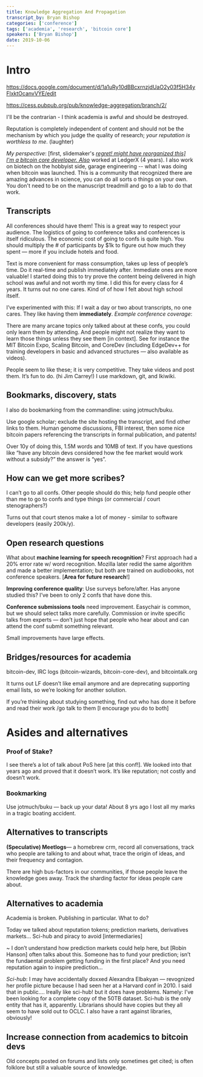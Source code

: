 ```yaml
---
title: Knowledge Aggregation And Propagation
transcript_by: Bryan Bishop
categories: ['conference']
tags: ['academia', 'research', 'bitcoin core']
speakers: ['Bryan Bishop']
date: 2019-10-06
---
```


Intro
=====

<https://docs.google.com/document/d/1a1uRy10dBBcxrnzjdUaO2y03f5H34yFlxktOcanvVYE/edit>

<https://cess.pubpub.org/pub/knowledge-aggregation/branch/2/>

I'll be the contrarian - I think academia is awful and should be
destroyed.

Reputation is completely independent of content and should not be the
mechanism by which you judge the quality of research; *your reputation
is worthless to me*. (laughter)

*My perspective*: \[first, slidemaker's [*regret! might have reorganized
this\]*]()  
[*I'm a bitcoin core developer. Also*]() worked at LedgerX (4 years). I
also work on biotech on the hobbyist side, garage engineering -- what I
was doing when bitcoin was launched. This is a community that recognized
there are amazing advances in science, you can do all sorts o things on
your own. You don't need to be on the manuscript treadmill and go to a
lab to do that work.

Transcripts
-----------

All conferences should have them! This is a great way to respect your
audience. The logistics of going to conference talks and conferences is
itself ridiculous. The economic cost of going to confs is quite high.
You should multiply the \# of participants by $1k to figure out how much
they spent — more if you include hotels and food.

Text is more convenient for mass consumption, takes up less of people’s
time. Do it real-time and publish immediately after. Immediate ones are
more valuable! I started doing this to try prove the content being
delivered in high school was awful and not worth my time. I did this for
every class for 4 years. It turns out no one cares. Kind of of how I
felt about high school itself.

I’ve experimented with this: If I wait a day or two about transcripts,
no one cares. They like having them **immediately**. *Example conference
coverage*:

  

There are many arcane topics only talked about at these confs, you could
only learn them by attending. And people might not realize they want to
learn those things unless they see them \[in context\]. See for instance
the MIT Bitcoin Expo, Scaling Bitcoin, and CoreDev (including EdgeDev++
for training developers in basic and advanced structures — also
available as videos).

People seem to like these; it is very competitive. They take videos and
post them. It’s fun to do. (hi Jim Carrey!) I use markdown, git, and
Ikiwiki.

Bookmarks, discovery, stats
----------------

I also do bookmarking from the commandline: using jotmuch/buku.

Use google scholar; exclude the site hosting the transcript, and find
other links to them. Human genome discussions, FBI interest, then some
nice bitcoin papers referencing the transcripts in formal publication,
and patents!

Over 10y of doing this, 1.5M words and 10MB of text. If you have
questions like “have any bitcoin devs considered how the fee market
would work without a subsidy?” the answer is “yes”.

How can we get more scribes?
-----------------

I can’t go to all confs. Other people should do this; help fund people
other than me to go to confs and type things (or commercial / court
stenographers?)

Turns out that court stenos make a lot of money - similar to software
developers (easily 200k/y).

Open research questions
------------

What about **machine learning for speech recognition**? First approach
had a 20% error rate w/ word recognition. Mozilla later redid the same
algorithm and made a better implementation; but both are trained on
audiobooks, not conference speakers. \[**Area for future research**!\]

**Improving conference quality**: Use surveys before/after. Has anyone
studied this? I’ve been to only 2 confs that have done this.

**Conference submissions tools** need improvement. Easychair is common,
but we should select talks more carefully. Commission or invite specific
talks from experts — don’t just hope that people who hear about and can
attend the conf submit something relevant.

Small improvements have large effects.

Bridges/resources for academia
-------------------

bitcoin-dev, IRC logs (bitcoin-wizards, bitcoin-core-dev), and
bitcointalk.org

It turns out LF doesn’t like email anymore and are deprecating
supporting email lists, so we’re looking for another solution.

If you’re thinking about studying something, find out who has done it
before and read their work /go talk to them \[I encourage you do to
both\]

Asides and alternatives
=======================

### Proof of Stake?

I see there’s a lot of talk about PoS here \[at this conf!\]. We looked
into that years ago and proved that it doesn’t work. It’s like
reputation; not costly and doesn’t work.

### Bookmarking

Use jotmuch/buku — back up your data! About 8 yrs ago I lost all my
marks in a tragic boating accident.

Alternatives to transcripts
----------------

**(Speculative) Meetlogs**— a homebrew crm, record all conversations,
track who people are talking to and about what, trace the origin of
ideas, and their frequency and contagion.

There are high bus-factors in our communities, if those people leave the
knowledge goes away. Track the sharding factor for ideas people care
about.

Alternatives to academia
-------------

Academia is broken. Publishing in particular. What to do?

Today we talked about reputation tokens; prediction markets, derivatives
markets… Sci-hub and piracy to avoid \[intermediaries\]

~ I don’t understand how prediction markets could help here, but \[Robin
Hanson\] often talks about this. Someone has to fund your prediction;
isn’t the fundaental problem getting funding in the first place? And you
need reputation again to inspire prediction…

*Sci-hub*: I may have accidentally doxxed Alexandra Elbakyan —
revognized her profile picture because I had seen her at a Harvard conf
in 2010. I said that in public…. Ireally like sci-hub! but it does have
problems. Namely: I’ve been looking for a complete copy of the 50TB
dataset. Sci-hub is the only entity that has it, apparently. Librarians
should have copies but they all seem to have sold out to OCLC. I also
have a rant against libraries, obviously!

Increase connection from academics to bitcoin devs
-----------------

Old concepts posted on forums and lists only sometimes get cited; is
often folklore but still a valuable source of knowledge.
